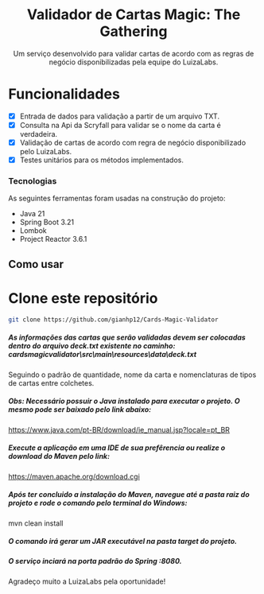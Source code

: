 
<h1 align="center">Validador de Cartas Magic: The Gathering</h1>

<p align="center">
  Um serviço desenvolvido para validar cartas de acordo com as regras de negócio disponibilizadas pela equipe do LuizaLabs.
</p>


# Funcionalidades

- [x] Entrada de dados para validação a partir de um arquivo TXT.
- [x] Consulta na Api da Scryfall para validar se o nome da carta é verdadeira.
- [x] Validação de cartas de acordo com regra de negócio disponibilizado pelo LuizaLabs.
- [x] Testes unitários para os métodos implementados.

### Tecnologias

As seguintes ferramentas foram usadas na construção do projeto:

- Java 21
- Spring Boot 3.21
- Lombok
- Project Reactor 3.6.1

## Como usar
# Clone este repositório
```bash
git clone https://github.com/gianhp12/Cards-Magic-Validator
```

##### As informações das cartas que serão validadas devem ser colocadas dentro do arquivo deck.txt existente no caminho: cardsmagicvalidator\src\main\resources\data\deck.txt
 Seguindo o padrão de quantidade, nome da carta e nomenclaturas de tipos de cartas entre colchetes.

##### Obs: Necessário possuir o Java instalado para executar o projeto. O mesmo pode ser baixado pelo link abaixo:
<a>https://www.java.com/pt-BR/download/ie_manual.jsp?locale=pt_BR</a>


##### Execute a aplicação em uma IDE de sua prefêrencia ou realize o download do Maven pelo link: 
<a>https://maven.apache.org/download.cgi</a>

##### Após ter concluido a instalação do Maven, navegue até a pasta raiz do projeto e rode o comando pelo terminal do Windows:
 
 mvn clean install

##### O comando irá gerar um JAR executável na pasta target do projeto.

##### O serviço inciará na porta padrão do Spring :8080.


Agradeço muito a LuizaLabs pela oportunidade!






